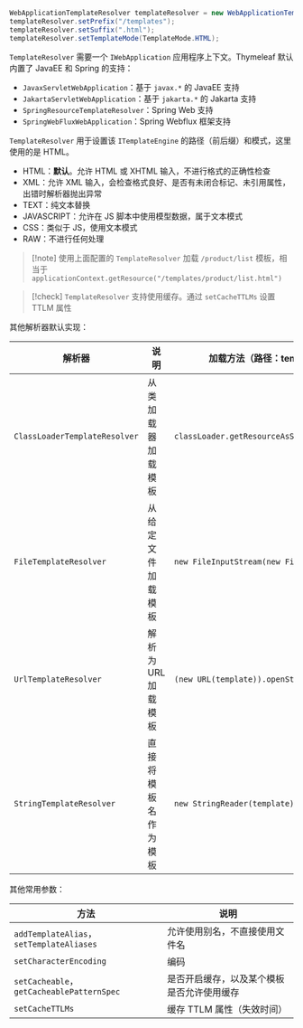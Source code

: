 ```java
WebApplicationTemplateResolver templateResolver = new WebApplicationTemplateResolver(applicationContext);
templateResolver.setPrefix("/templates");
templateResolver.setSuffix(".html");
templateResolver.setTemplateMode(TemplateMode.HTML);
```

`TemplateResolver` 需要一个 `IWebApplication` 应用程序上下文。Thymeleaf 默认内置了 JavaEE 和 Spring 的支持：
* `JavaxServletWebApplication`：基于 `javax.*` 的 JavaEE 支持
* `JakartaServletWebApplication`：基于 `jakarta.*` 的 Jakarta 支持
* `SpringResourceTemplateResolver`：Spring Web 支持
* `SpringWebFluxWebApplication`：Spring Webflux 框架支持

`TemplateResolver` 用于设置该 `ITemplateEngine` 的路径（前后缀）和模式，这里使用的是 HTML。
* HTML：**默认**。允许 HTML 或 XHTML 输入，不进行格式的正确性检查
* XML：允许 XML 输入，会检查格式良好、是否有未闭合标记、未引用属性，出错时解析器抛出异常
* TEXT：纯文本替换
* JAVASCRIPT：允许在 JS 脚本中使用模型数据，属于文本模式
* CSS：类似于 JS，使用文本模式
* RAW：不进行任何处理

>[!note] 使用上面配置的 `TemplateResolver` 加载 `/product/list` 模板，相当于 `applicationContext.getResource("/templates/product/list.html")`

> [!check] `TemplateResolver` 支持使用缓存。通过 `setCacheTTLMs` 设置 TTLM 属性

其他解析器默认实现：

|解析器|说明|加载方法（路径：template）|
| --------| ----------------------| ----------------------------|
|`ClassLoaderTemplateResolver`|从类加载器加载模板|`classLoader.getResourceAsStream(template)`|
|`FileTemplateResolver`|从给定文件加载模板|`new FileInputStream(new File(template))`|
|`UrlTemplateResolver`|解析为 URL 加载模板|`(new URL(template)).openStream()`|
|`StringTemplateResolver`|直接将模板名作为模板|`new StringReader(template)`<br />|

其他常用参数：

|方法|说明|
| ----------| --------------------------------------------|
|`addTemplateAlias`，`setTemplateAliases`|允许使用别名，不直接使用文件名|
|`setCharacterEncoding`|编码|
|`setCacheable`，`getCacheablePatternSpec`|是否开启缓存，以及某个模板是否允许使用缓存|
|`setCacheTTLMs`|缓存 TTLM 属性（失效时间）|
